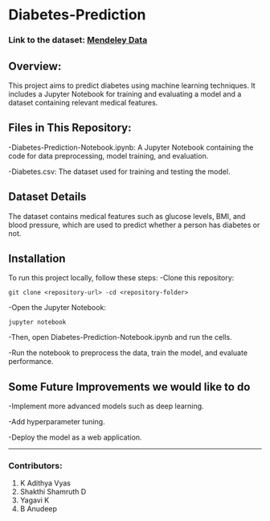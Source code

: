 # Diabetes-Prediction

### Link to the dataset: [Mendeley Data](https://data.mendeley.com/datasets/d5dtz46xcz/1)


## Overview:
This project aims to predict diabetes using machine learning techniques. It includes a Jupyter Notebook for training and evaluating a model and a dataset containing relevant medical features.

## Files in This Repository:
-Diabetes-Prediction-Notebook.ipynb: A Jupyter Notebook containing the code for data preprocessing, model training, and evaluation.

-Diabetes.csv: The dataset used for training and testing the model.

## Dataset Details
The dataset contains medical features such as glucose levels, BMI, and blood pressure, which are used to predict whether a person has diabetes or not.

## Installation
To run this project locally, follow these steps:
-Clone this repository: 
```
git clone <repository-url> -cd <repository-folder>
```
-Open the Jupyter Notebook: 
```
jupyter notebook
```
-Then, open Diabetes-Prediction-Notebook.ipynb and run the cells.

-Run the notebook to preprocess the data, train the model, and evaluate performance.

## Some Future Improvements we would like to do

-Implement more advanced models such as deep learning.

-Add hyperparameter tuning.

-Deploy the model as a web application.

---

### Contributors:

1. K Adithya Vyas
2. Shakthi Shamruth D
3. Yagavi K
4. B Anudeep
